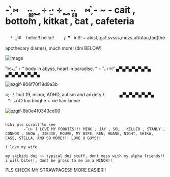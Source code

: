 
# -ˏ͛⑅　‧̥̥͙‧̥̥ ̥ ̮ ̥ ⊹ ‧̫‧ ⊹ ̥ ̮ ̥ ‧̥̥‧̥̥͙　⑅ˏ͛-  ~ - cait , bottom , kitkat , cat , cafeteria

‎ ‎ ‎ ‎ *ೃ༄ ‎ ‎ ‎ hello!!! hello!! ‎ ‎ ‎ ‎ ‎       ‎ ‎ ¡! ❞‎ ‎ ‎ int!! ~ alnst,tgcf,svsss,mdzs,ut/utau,tad(the apothecary diaries), much more! (dni BELOW)

![image](https://github.com/user-attachments/assets/e0b7f05b-d2a0-4c65-a7cb-8ca9f05e061f)


˚୨୧⋆｡˚ ⋆ " body in abyss, heart in paradise. " ⋆ ˚｡⋆୨୧˚ ▄▀▄▀▄▀▄▀▄▀▄ ▄▀▄▀▄▀▄▀▄▀▄

 ![ezgif-806f70f19d9a3b](https://github.com/user-attachments/assets/72111d6e-799e-4429-9f36-e113c99feac2)


≡;- ꒰ °oct 19, minor, ADHD, autism and anxiety  ꒱ ‎ ‎ ‎ ‎ ‎ ‎ ‎ ‎ ‎ ‎ ‎ ‎▄▀▄▀▄▀▄▀▄▀▄ ‎ ‎ ‎ ‎ ‎ ‎ ‎ ‎ ‎ ‎ ‎ *:..｡o○ luo binghe + xie lian kinnie


![ezgif-6b0e4f0343cd00](https://github.com/user-attachments/assets/3af9f364-7257-46a1-b32e-adf68027e341)

                                                                         hihi pls scroll to see
			₊˚ପ⊹ I LOVE MY POOKIES!!! MIHO , JAY , SOL , KILLER , STANLY , CONNOR , SNOW , JIEJIE, ROUVE, MY WIFE, REN, HUANG, NIGHT, SHIKA, CASS, STELLA, AND SO MORE!!! LOVE U GUYS!!
	 
	i love my wife

	my skibidi dni ~~ typical dni stuff, dont mess with my alpha friends!! i will bite!!, dont be gross to me im a MINOR!!

 PLS CHECK MY STRAWPAGES!! MORE EASIER!!


<!--
**such-cait/such-cait** is a ✨ _special_ ✨ repository because its `README.md` (this file) appears on your GitHub profile.

Here are some ideas to get you started:

- 🔭 I’m currently working on ...
- 🌱 I’m currently learning ...
- 👯 I’m looking to collaborate on ...
- 🤔 I’m looking for help with ...
- 💬 Ask me about ...
- 📫 How to reach me: ...
- 😄 Pronouns: ...
- ⚡ Fun fact: ...
-->
